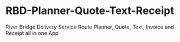 # RBD-Planner-Quote-Text-Receipt
River Bridge Delivery Service Route Planner, Quote, Text, Invoice and Receipt all in one App
